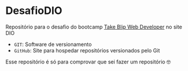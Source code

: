 # DesafioDIO
Repositório para o desafio do bootcamp [Take Blip Web Developer](https://web.dio.me/track/take-blip-web-developer?tab=path) no site DIO

- `GIT`: Software de versionamento
- `GitHub`: Site para hospedar repositórios versionados pelo Git

Esse repositório é só para comprovar que sei fazer um repositório 🤓
